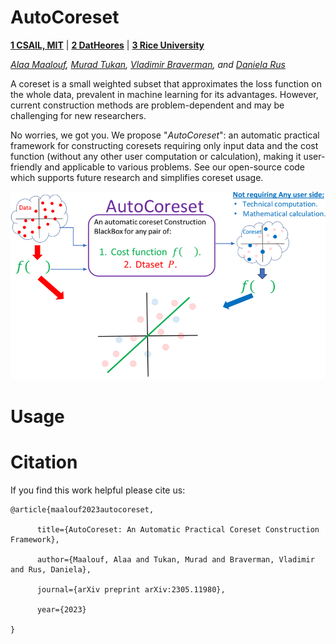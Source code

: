 # AutoCoreset

**[1 CSAIL, MIT](https://www.csail.mit.edu/)**  | **[2 DatHeores](https://dataheroes.ai/)**  | **[3 Rice University](https://www.rice.edu/)**

*[Alaa Maalouf](https://scholar.google.com/citations?user=6r72e-MAAAAJ&hl=en), [Murad Tukan](https://scholar.google.com/citations?user=721xaz0AAAAJ&hl=en), [Vladimir Braverman](https://scholar.google.com/citations?user=DTthB48AAAAJ&hl=en), and [Daniela Rus](https://danielarus.csail.mit.edu/)*



A coreset is a small weighted subset that approximates the loss function on the whole data, prevalent in machine learning for its advantages. However, current construction methods are problem-dependent and may be challenging for new researchers.

No worries, we got you. We propose "*AutoCoreset*": an automatic practical framework for constructing coresets requiring only input data and the cost function (without any other user computation or calculation), making it user-friendly and applicable to various problems. See our open-source code which supports future research and simplifies coreset usage.

![AutoCoreset design](GithubImages/autocore_teaser.png?raw=true)

# Usage


# Citation


If you find this work helpful please cite us:

    @article{maalouf2023autocoreset,

          title={AutoCoreset: An Automatic Practical Coreset Construction Framework},
  
          author={Maalouf, Alaa and Tukan, Murad and Braverman, Vladimir and Rus, Daniela},
  
          journal={arXiv preprint arXiv:2305.11980},
  
          year={2023}

    }

